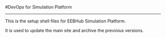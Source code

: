#DevOps for Simulation Platform
___

This is the setup shell files for EEBHub Simulation Platform.

It is used to update the main site and archive the previoius versions.


